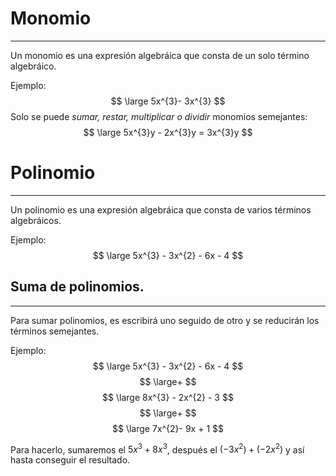 # Monomio
---
Un monomio es una expresión algebráica que consta de un solo término algebráico.

Ejemplo:
$$
\large 5x^{3}- 3x^{3}
$$
Solo se puede *sumar, restar, multiplicar o dividir* monomios semejantes:
$$
\large 5x^{3}y - 2x^{3}y = 3x^{3}y
$$

# Polinomio
---
Un polinomio es una expresión algebráica que consta de varios términos algebráicos.

Ejemplo:
$$
\large 5x^{3} - 3x^{2} - 6x - 4
$$

## Suma de polinomios.
---
Para sumar polinomios, es escribirá uno seguido de otro y se reducirán los términos semejantes.

Ejemplo:
$$
\large 5x^{3} - 3x^{2} - 6x - 4
$$
$$
\large+
$$
$$
\large 8x^{3} - 2x^{2} - 3
$$
$$
\large+
$$
$$
\large 7x^{2}- 9x + 1
$$

Para hacerlo, sumaremos el $5x^{3} + 8x^3$, después el $(-3x^{2})+(-2x^2)$ y así hasta conseguir el resultado.


